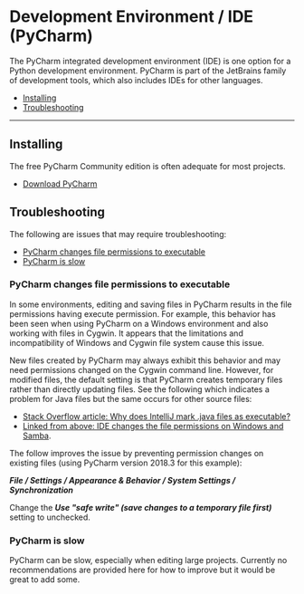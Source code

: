 # Development Environment / IDE (PyCharm) #

The PyCharm integrated development environment (IDE) is one option for a Python development environment.
PyCharm is part of the JetBrains family of development tools, which also includes IDEs for other languages.

* [Installing](#installing)
* [Troubleshooting](#troubleshooting)

-----------------------------

## Installing ##

The free PyCharm Community edition is often adequate for most projects.

* [Download PyCharm](https://www.jetbrains.com/pycharm/download)

## Troubleshooting ##

The following are issues that may require troubleshooting:

* [PyCharm changes file permissions to executable](#pycharm-changes-file-permissions-to-executable)
* [PyCharm is slow](#pycharm-is-slow)

### PyCharm changes file permissions to executable ###

In some environments, editing and saving files in PyCharm results in the file permissions having execute permission.
For example, this behavior has been seen when using PyCharm on a Windows environment and also working with files in Cygwin.
It appears that the limitations and incompatibility of Windows and Cygwin file system cause this issue.

New files created by PyCharm may always exhibit this behavior and may need permissions changed on the Cygwin command line.
However, for modified files, the default setting is that PyCharm creates temporary files rather than directly updating files.
See the following which indicates a problem for Java files but the same occurs for other source files:

* [Stack Overflow article:  Why does IntelliJ mark .java files as executable?](https://stackoverflow.com/questions/16988657/why-does-intellij-mark-java-files-as-executable)
* [Linked from above:  IDE changes the file permissions on Windows and Samba](https://youtrack.jetbrains.com/issue/IDEA-74433).

The follow improves the issue by preventing permission changes on existing files (using PyCharm version 2018.3 for this example):

***File / Settings / Appearance & Behavior / System Settings / Synchronization***

Change the ***Use "safe write" (save changes to a temporary file first)*** setting to unchecked.

### PyCharm is slow ###

PyCharm can be slow, especially when editing large projects.
Currently no recommendations are provided here for how to improve but it would be great to add some.
